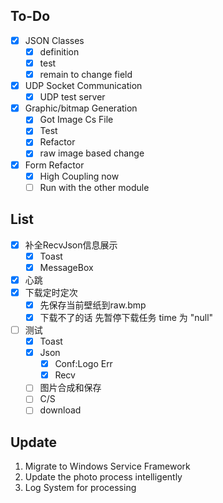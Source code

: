 ## To-Do

- [x] JSON Classes
    - [x] definition
    - [x] test
    - [x] remain to change field
- [x] UDP Socket Communication
  - [x] UDP test server
- [x] Graphic/bitmap Generation
  - [x] Got Image Cs File
  - [x] Test
  - [x] Refactor
  - [x] raw image based change
- [x] Form Refactor
  - [x] High Coupling now
  - [ ] Run with the other module

## List

- [x] 补全RecvJson信息展示
  - [x] Toast
  - [x] MessageBox
- [x] 心跳
- [x] 下载定时定次
  - [x] 先保存当前壁纸到raw.bmp
  - [x] 下载不了的话 先暂停下载任务 time 为 "null"
- [ ] 测试
  - [x] Toast
  - [x] Json
    - [x] Conf:Logo Err
    - [x] Recv
  - [ ] 图片合成和保存
  - [ ] C/S
  - [ ] download

## Update

1. Migrate to Windows Service Framework
2. Update the photo process intelligently
3. Log System for processing